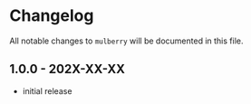 # Changelog

All notable changes to `mulberry` will be documented in this file.

## 1.0.0 - 202X-XX-XX

- initial release

